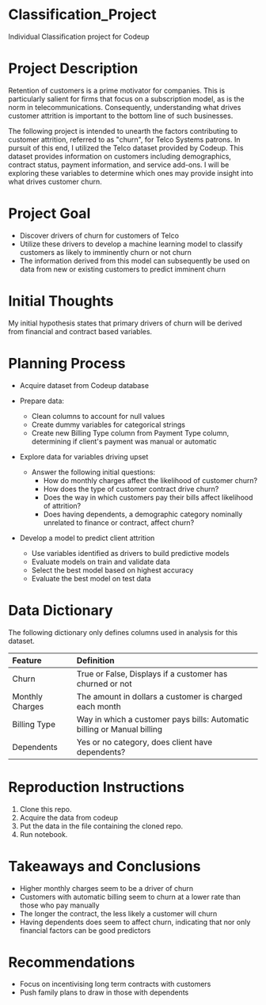 # Classification_Project
Individual Classification project for Codeup

# Project Description

Retention of customers is a prime motivator for companies. This is particularly salient for firms that focus on a subscription model, as is the norm in telecommunications. Consequently, understanding what drives customer attrition is important to the bottom line of such businesses. 

The following project is intended to unearth the factors contributing to customer attrition, referred to as "churn", for Telco Systems patrons. In pursuit of this end, I utilized the Telco dataset provided by Codeup. This dataset provides information on customers including demographics, contract status, payment information, and service add-ons. I will be exploring these variables to determine which ones may provide insight into what drives customer churn.

# Project Goal

* Discover drivers of churn for customers of Telco
* Utilize these drivers to develop a machine learning model to classify customers as likely to imminently churn or not churn
* The information derived from this model can subsequently be used on data from new or existing customers to predict imminent churn


# Initial Thoughts

My initial hypothesis states that primary drivers of churn will be derived from financial and contract based variables.

# Planning Process

* Acquire dataset from Codeup database

* Prepare data:
  * Clean columns to account for null values
  * Create dummy variables for categorical strings
  * Create new Billing Type column from Payment Type column, determining if client's payment was manual or automatic

* Explore data for variables driving upset
  * Answer the following initial questions:
      * How do monthly charges affect the likelihood of customer churn?
      * How does the type of customer contract drive churn?
      * Does the way in which customers pay their bills affect likelihood of attrition?
      * Does having dependents, a demographic category nominally unrelated to finance or contract, affect churn?

* Develop a model to predict client attrition
  * Use variables identified as drivers to build predictive models
  * Evaluate models on train and validate data
  * Select the best model based on highest accuracy
  * Evaluate the best model on test data

# Data Dictionary 

The following dictionary only defines columns used in analysis for this dataset.

| Feature | Definition |
|:--------|:-----------|
|Churn| True or False, Displays if a customer has churned or not|
|Monthly Charges| The amount in dollars a customer is charged each month|
|Billing Type| Way in which a customer pays bills: Automatic billing or Manual billing |
|Dependents| Yes or no category, does client have dependents?|

# Reproduction Instructions


 1. Clone this repo.
 2. Acquire the data from codeup
 3. Put the data in the file containing the cloned repo.
 4. Run notebook.


# Takeaways and Conclusions

* Higher monthly charges seem to be a driver of churn
* Customers with automatic billing seem to churn at a lower rate than those who pay manually
* The longer the contract, the less likely a customer will churn
* Having dependents does seem to affect churn, indicating that nor only financial factors can be good predictors


# Recommendations

* Focus on incentivising long term contracts with customers
* Push family plans to draw in those with dependents
